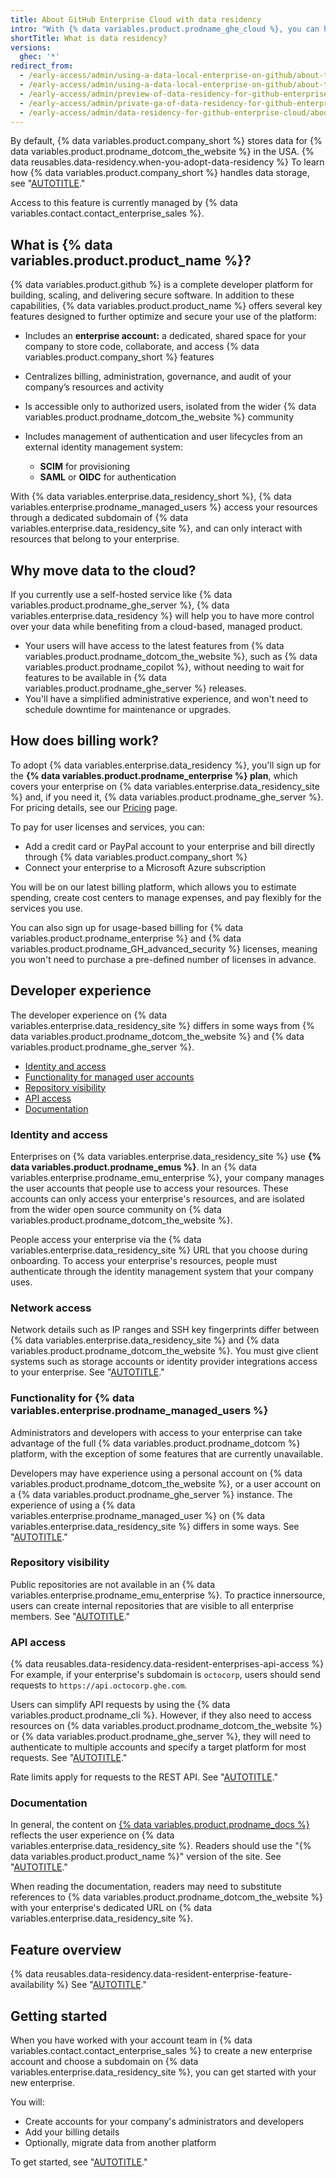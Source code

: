 ```yaml
---
title: About GitHub Enterprise Cloud with data residency
intro: "With {% data variables.product.prodname_ghe_cloud %}, you can have more control over your data without needing to host your own platform."
shortTitle: What is data residency?
versions:
  ghec: '*'
redirect_from:
  - /early-access/admin/using-a-data-local-enterprise-on-github/about-the-alpha-of-data-locality-for-github-enterprise-cloud
  - /early-access/admin/using-a-data-local-enterprise-on-github/about-the-alpha-of-data-residency-for-github-enterprise-cloud
  - /early-access/admin/preview-of-data-residency-for-github-enterprise/about-the-preview-of-data-residency-for-github-enterprise
  - /early-access/admin/private-ga-of-data-residency-for-github-enterprise-cloud/about-the-private-ga-of-data-residency-for-github-enterprise-cloud
  - /early-access/admin/data-residency-for-github-enterprise-cloud/about-data-residency-for-github-enterprise-cloud
---
```


By default, {% data variables.product.company_short %} stores data for {% data variables.product.prodname_dotcom_the_website %} in the USA. {% data reusables.data-residency.when-you-adopt-data-residency %} To learn how {% data variables.product.company_short %} handles data storage, see "[AUTOTITLE](/admin/data-residency/about-storage-of-your-data-with-data-residency)."

Access to this feature is currently managed by {% data variables.contact.contact_enterprise_sales %}.

## What is {% data variables.product.product_name %}?

{% data variables.product.github %} is a complete developer platform for building, scaling, and delivering secure software. In addition to these capabilities, {% data variables.product.product_name %} offers several key features designed to further optimize and secure your use of the platform:

* Includes an **enterprise account:** a dedicated, shared space for your company to store code, collaborate, and access {% data variables.product.company_short %} features
* Centralizes billing, administration, governance, and audit of your company’s resources and activity
* Is accessible only to authorized users, isolated from the wider {% data variables.product.prodname_dotcom_the_website %} community
* Includes management of authentication and user lifecycles from an external identity management system:

  * **SCIM** for provisioning
  * **SAML** or **OIDC** for authentication

With {% data variables.enterprise.data_residency_short %}, {% data variables.enterprise.prodname_managed_users %} access your resources through a dedicated subdomain of {% data variables.enterprise.data_residency_site %}, and can only interact with resources that belong to your enterprise.

## Why move data to the cloud?

If you currently use a self-hosted service like {% data variables.product.prodname_ghe_server %}, {% data variables.enterprise.data_residency %} will help you to have more control over your data while benefiting from a cloud-based, managed product.

* Your users will have access to the latest features from {% data variables.product.prodname_dotcom_the_website %}, such as {% data variables.product.prodname_copilot %}, without needing to wait for features to be available in {% data variables.product.prodname_ghe_server %} releases.
* You'll have a simplified administrative experience, and won't need to schedule downtime for maintenance or upgrades.

## How does billing work?

To adopt {% data variables.enterprise.data_residency %}, you'll sign up for the **{% data variables.product.prodname_enterprise %} plan**, which covers your enterprise on {% data variables.enterprise.data_residency_site %} and, if you need it, {% data variables.product.prodname_ghe_server %}. For pricing details, see our [Pricing](https://github.com/pricing) page.

To pay for user licenses and services, you can:
* Add a credit card or PayPal account to your enterprise and bill directly through {% data variables.product.company_short %}
* Connect your enterprise to a Microsoft Azure subscription

You will be on our latest billing platform, which allows you to estimate spending, create cost centers to manage expenses, and pay flexibly for the services you use.

You can also sign up for usage-based billing for {% data variables.product.prodname_enterprise %} and {% data variables.product.prodname_GH_advanced_security %} licenses, meaning you won't need to purchase a pre-defined number of licenses in advance.

## Developer experience

The developer experience on {% data variables.enterprise.data_residency_site %} differs in some ways from {% data variables.product.prodname_dotcom_the_website %} and {% data variables.product.prodname_ghe_server %}.

* [Identity and access](#identity-and-access)
* [Functionality for managed user accounts](#functionality-for-managed-user-accounts)
* [Repository visibility](#repository-visibility)
* [API access](#api-access)
* [Documentation](#documentation)

### Identity and access

Enterprises on {% data variables.enterprise.data_residency_site %} use **{% data variables.product.prodname_emus %}**. In an {% data variables.enterprise.prodname_emu_enterprise %}, your company manages the user accounts that people use to access your resources. These accounts can only access your enterprise's resources, and are isolated from the wider open source community on {% data variables.product.prodname_dotcom_the_website %}.

People access your enterprise via the {% data variables.enterprise.data_residency_site %} URL that you choose during onboarding. To access your enterprise's resources, people must authenticate through the identity management system that your company uses.

### Network access

Network details such as IP ranges and SSH key fingerprints differ between {% data variables.enterprise.data_residency_site %} and {% data variables.product.prodname_dotcom_the_website %}. You must give client systems such as storage accounts or identity provider integrations access to your enterprise. See "[AUTOTITLE](/admin/data-residency/network-details-for-ghecom)."

### Functionality for {% data variables.enterprise.prodname_managed_users %}

Administrators and developers with access to your enterprise can take advantage of the full {% data variables.product.prodname_dotcom %} platform, with the exception of some features that are currently unavailable.

Developers may have experience using a personal account on {% data variables.product.prodname_dotcom_the_website %}, or a user account on a {% data variables.product.prodname_ghe_server %} instance. The experience of using a {% data variables.enterprise.prodname_managed_user %} on {% data variables.enterprise.data_residency_site %} differs in some ways. See "[AUTOTITLE](/admin/identity-and-access-management/understanding-iam-for-enterprises/abilities-and-restrictions-of-managed-user-accounts)."

### Repository visibility

Public repositories are not available in an {% data variables.enterprise.prodname_emu_enterprise %}. To practice innersource, users can create internal repositories that are visible to all enterprise members. See "[AUTOTITLE](/repositories/creating-and-managing-repositories/about-repositories#about-internal-repositories)."

### API access

{% data reusables.data-residency.data-resident-enterprises-api-access %} For example, if your enterprise's subdomain is `octocorp`, users should send requests to `https://api.octocorp.ghe.com`.

Users can simplify API requests by using the {% data variables.product.prodname_cli %}. However, if they also need to access resources on {% data variables.product.prodname_dotcom_the_website %} or {% data variables.product.prodname_ghe_server %}, they will need to authenticate to multiple accounts and specify a target platform for most requests. See "[AUTOTITLE](/github-cli/github-cli/using-multiple-accounts)."

Rate limits apply for requests to the REST API. See "[AUTOTITLE](/rest/overview/rate-limits-for-the-rest-api)."

### Documentation

In general, the content on [{% data variables.product.prodname_docs %}](/enterprise-cloud@latest) reflects the user experience on {% data variables.enterprise.data_residency_site %}. Readers should use the "{% data variables.product.product_name %}" version of the site. See "[AUTOTITLE](/get-started/using-github-docs/about-versions-of-github-docs#about-versions-of-github-docs)."

When reading the documentation, readers may need to substitute references to {% data variables.product.prodname_dotcom_the_website %} with your enterprise's dedicated URL on {% data variables.enterprise.data_residency_site %}.

## Feature overview

{% data reusables.data-residency.data-resident-enterprise-feature-availability %} See "[AUTOTITLE](/admin/data-residency/feature-overview-for-github-enterprise-cloud-with-data-residency)."

## Getting started

When you have worked with your account team in {% data variables.contact.contact_enterprise_sales %} to create a new enterprise account and choose a subdomain on {% data variables.enterprise.data_residency_site %}, you can get started with your new enterprise.

You will:

* Create accounts for your company's administrators and developers
* Add your billing details
* Optionally, migrate data from another platform

To get started, see "[AUTOTITLE](/admin/data-residency/getting-started-with-data-residency-for-github-enterprise-cloud)."
